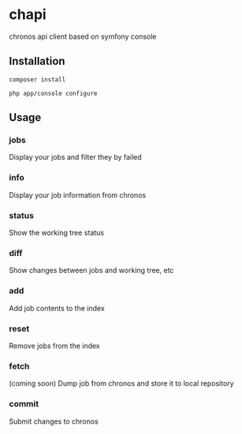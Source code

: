 # chapi
chronos api client based on symfony console

## Installation

```Shell
composer install
``` 

```Shell
php app/console configure 
```

## Usage

### jobs
Display your jobs and filter they by failed

### info
Display your job information from chronos

### status
Show the working tree status

### diff
Show changes between jobs and working tree, etc

### add
Add job contents to the index
 
### reset 
Remove jobs from the index

### fetch
(coming soon)
Dump job from chronos and store it to local repository

### commit
Submit changes to chronos